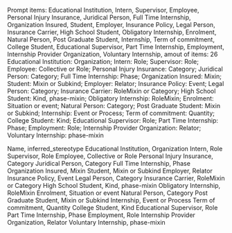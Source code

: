 Prompt items: 
Educational Institution, Intern, Supervisor, Employee, Personal Injury Insurance, Juridical Person, Full Time Internship, Organization Insured, Student, Employer, Insurance Policy, Legal Person, Insurance Carrier, High School Student, Obligatory Internship, Enrolment, Natural Person, Post Graduate Student, Internship, Term of commitment, College Student, Educational Supervisor, Part Time Internship, Employment, Internship Provider Organization, Voluntary Internship, 
amout of items: 26
 Educational Institution: Organization; Intern: Role; Supervisor: Role; Employee: Collective or Role; Personal Injury Insurance: Category; Juridical Person: Category; Full Time Internship: Phase; Organization Insured: Mixin; Student: Mixin or Subkind; Employer: Relator; Insurance Policy: Event; Legal Person: Category; Insurance Carrier: RoleMixin or Category; High School Student: Kind, phase-mixin; Obligatory Internship: RoleMixin; Enrolment: Situation or event; Natural Person: Category; Post Graduate Student: Mixin or Subkind; Internship: Event or Process; Term of commitment: Quantity; College Student: Kind; Educational Supervisor: Role; Part Time Internship: Phase; Employment: Role; Internship Provider Organization: Relator; Voluntary Internship: phase-mixin

Name, inferred_stereotype
Educational Institution, Organization
Intern, Role
Supervisor, Role
Employee, Collective or Role
Personal Injury Insurance, Category
Juridical Person, Category
Full Time Internship, Phase
Organization Insured, Mixin
Student, Mixin or Subkind
Employer, Relator
Insurance Policy, Event
Legal Person, Category
Insurance Carrier, RoleMixin or Category
High School Student, Kind, phase-mixin
Obligatory Internship, RoleMixin
Enrolment, Situation or event
Natural Person, Category
Post Graduate Student, Mixin or Subkind
Internship, Event or Process
Term of commitment, Quantity
College Student, Kind
Educational Supervisor, Role
Part Time Internship, Phase
Employment, Role
Internship Provider Organization, Relator
Voluntary Internship, phase-mixin
